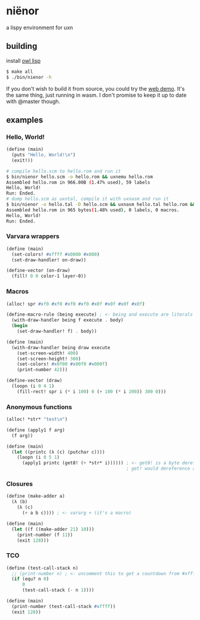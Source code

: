 # niënor

a lispy environment for uxn

## building

install [owl lisp](https://gitlab.com/owl-lisp/owl.git)

```sh
$ make all
$ ./bin/nienor -h
```

If you don't wish to build it from source, you could try the [web demo](https://pub.krzysckh.org/nienor-web-demo).
It's the same thing, just running in wasm. I don't promise to keep it up to date with @master though.

## examples

### Hello, World!

```scheme
(define (main)
  (puts "Hello, World!\n")
  (exit!))
```

```sh
# compile hello.scm to hello.rom and run it
$ bin/nienor hello.scm -o hello.rom && uxnemu hello.rom
Assembled hello.rom in 966.00B (1.47% used), 59 labels
Hello, World!
Run: Ended.
# dump hello.scm as uxntal, compile it with uxnasm and run it
$ bin/nienor -o hello.tal -D hello.scm && uxnasm hello.tal hello.rom && uxnemu hello.rom
Assembled hello.rom in 965 bytes(1.48% used), 0 labels, 0 macros.
Hello, World!
Run: Ended.
```

### Varvara wrappers

```scheme
(define (main)
  (set-colors! #xffff #x0000 #x000)
  (set-draw-handler! on-draw))

(define-vector (on-draw)
  (fill! 0 0 color-1 layer-0))
```

### Macros

```scheme
(alloc! spr #xf0 #xf0 #xf0 #xf0 #x0f #x0f #x0f #x0f)

(define-macro-rule (being execute) ; <- being and execute are literals
  (with-draw-handler being f execute . body)
  (begin
    (set-draw-handler! f) . body))

(define (main)
  (with-draw-handler being draw execute
    (set-screen-width! 400)
    (set-screen-height! 300)
    (set-colors! #x0f00 #x00f0 #x000f)
    (print-number 42)))

(define-vector (draw)
  (loopn (i 0 4 1)
    (fill-rect! spr i (* i 100) 0 (+ 100 (* i 200)) 300 0)))
```

### Anonymous functions

```scheme
(alloc! *str* "test\n")

(define (apply1 f arg)
  (f arg))

(define (main)
  (let ((printc (λ (c) (putchar c))))
    (loopn (i 0 5 1)
      (apply1 printc (get8! (+ *str* i)))))) ; <- get8! is a byte dereference.
                                             ; get! would dereference a short
```

### Closures

```scheme
(define (make-adder a)
  (λ (b)
    (λ (c)
      (+ a b c)))) ; <- vararg + (it's a macro)

(define (main)
  (let ((f ((make-adder 21) 10)))
    (print-number (f 11))
    (exit 128)))
```

### TCO

```scheme
(define (test-call-stack n)
  ;; (print-number n) ; <- uncomment this to get a countdown from #xffff to 0
  (if (equ? n 0)
      0
      (test-call-stack (- n 1))))

(define (main)
  (print-number (test-call-stack #xffff))
  (exit 128))
```
